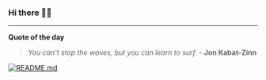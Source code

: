 ### Hi there 👋🏻


---

**Quote of the day**

> *You can't stop the waves, but you can learn to surf.* - **Jon Kabat-Zinn** 

[![README.md](https://github.com/marcolovazzano/marcolovazzano/actions/workflows/readme.yml/badge.svg?branch=main)](https://github.com/marcolovazzano/marcolovazzano/actions/workflows/readme.yml)
